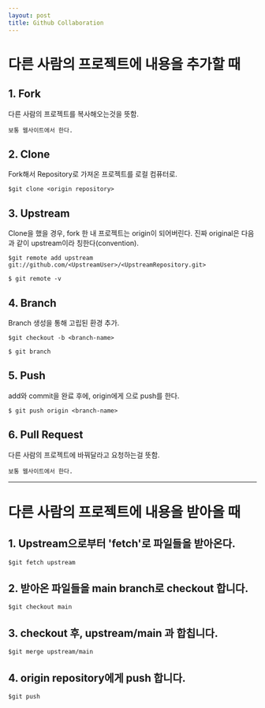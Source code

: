 ```yaml
---
layout: post
title: Github Collaboration
---
```


# 다른 사람의 프로젝트에 내용을 추가할 때

## 1. Fork
다른 사람의 프로젝트를 복사해오는것을 뜻함.
```
보통 웹사이트에서 한다.
```

## 2. Clone
Fork해서 Repository로 가져온 프로젝트를 로컬 컴퓨터로.
```
$git clone <origin repository>
```

## 3. Upstream
Clone을 했을 경우, fork 한 내 프로젝트는 origin이 되어버린다.
진짜 original은 다음과 같이 upstream이라 칭한다(convention).
```
$git remote add upstream git://github.com/<UpstreamUser>/<UpstreamRepository.git> 

$ git remote -v

```

## 4. Branch
Branch 생성을 통해 고립된 환경 추가.

```
$git checkout -b <branch-name>

$ git branch

```

## 5. Push
add와 commit을 완료 후에, origin에게 <branch-name>으로 push를 한다.
```
$ git push origin <branch-name>
```

## 6. Pull Request
다른 사람의 프로젝트에 바꿔달라고 요청하는걸 뜻함.
```
보통 웹사이트에서 한다.
```
-----------------------

# 다른 사람의 프로젝트에 내용을 받아올 때

## 1. Upstream으로부터 'fetch'로 파일들을 받아온다.
```
$git fetch upstream
```

## 2. 받아온 파일들을 main branch로 checkout 합니다.
```
$git checkout main
```

## 3. checkout 후, upstream/main 과 합칩니다.
```
$git merge upstream/main
```

## 4. origin repository에게 push 합니다.
```
$git push
```
